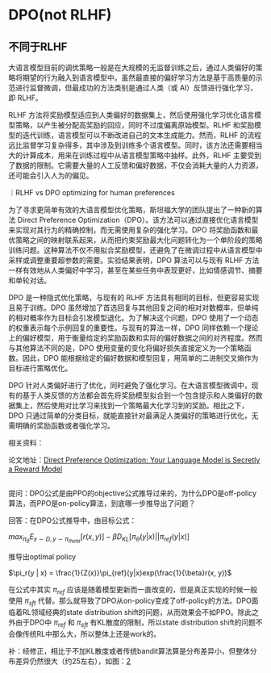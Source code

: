 

<!--
 * @version:
 * @Author:  StevenJokess（蔡舒起） https://github.com/StevenJokess
 * @Date: 2023-09-12 16:00:42
 * @LastEditors:  StevenJokess（蔡舒起） https://github.com/StevenJokess
 * @LastEditTime: 2023-09-12 16:05:38
 * @Description:
 * @Help me: make friends by a867907127@gmail.com and help me get some “foreign” things or service I need in life; 如有帮助，请资助，失业3年了。![支付宝收款码](https://github.com/StevenJokess/d2rl/blob/master/img/%E6%94%B6.jpg)
 * @TODO::
 * @Reference:
-->
# DPO(not RLHF)

## 不同于RLHF

大语言模型目前的调优策略一般是在大规模的无监督训练之后，通过人类偏好的策略将期望的行为融入到语言模型中。虽然最直接的偏好学习方法是基于高质量的示范进行监督微调，但最成功的方法类别是通过人类（或 AI）反馈进行强化学习，即 RLHF。

RLHF 方法将奖励模型适应到人类偏好的数据集上，然后使用强化学习优化语言模型策略，以产生被分配高奖励的回应，同时不过度偏离原始模型。RLHF 和奖励模型的迭代训练，语言模型可以不断改进自己的文本生成能力。然而，RLHF 的流程远比监督学习复杂得多，其中涉及到训练多个语言模型。同时，该方法还需要相当大的计算成本，用来在训练过程中从语言模型策略中抽样。此外，RLHF 主要受到了数据的限制。它需要大量的人工反馈和偏好数据，不仅会消耗大量的人力资源，还可能会引入人为的偏见。

 ｜RLHF vs DPO optimizing for human preferences

为了寻求更简单有效的大语言模型优化策略，斯坦福大学的团队提出了一种新的算法 Direct Preference Optimization（DPO）。该方法可以通过直接优化语言模型来实现对其行为的精确控制，而无需使用复杂的强化学习。DPO 将奖励函数和最优策略之间的映射联系起来，从而把约束奖励最大化问题转化为一个单阶段的策略训练问题。这种算法不仅不用拟合奖励模型，还避免了在微调过程中从语言模型中采样或调整重要超参数的需要。实验结果表明，DPO 算法可以与现有 RLHF 方法一样有效地从人类偏好中学习，甚至在某些任务中表现更好，比如情感调节、摘要和单轮对话。

DPO 是一种隐式优化策略，与现有的 RLHF 方法具有相同的目标，但更容易实现且易于训练。DPO 虽然增加了首选回复与其他回复之间的相对对数概率，但单纯的相对概率作为目标会引发模型退化。为了解决这个问题，DPO 使用了一个动态的权重表示每个示例回复的重要性。与现有的算法一样，DPO 同样依赖一个理论上的偏好模型，用于衡量给定的奖励函数和实际的偏好数据之间的对齐程度。然而与其他算法不同的是，DPO 使用变量的变化将偏好损失直接定义为一个策略函数。因此，DPO 能根据给定的偏好数据和模型回复，用简单的二进制交叉熵作为目标进行策略优化。

DPO 针对人类偏好进行了优化，同时避免了强化学习。在大语言模型微调中，现有的基于人类反馈的方法都会首先将奖励模型拟合到一个包含提示和人类偏好的数据集上，然后使用对比学习来找到一个策略最大化学习到的奖励。相比之下，DPO 只通过简单的分类目标，就能直接针对最满足人类偏好的策略进行优化，无需明确的奖励函数或者强化学习。

相关资料：

论文地址：[Direct Preference Optimization: Your Language Model is Secretly a Reward Model](https://arxiv.org/pdf/2305.18290.pdf)

##

提问：DPO公式是由PPO的objective公式推导过来的，为什么DPO是off-policy算法，而PPO是on-policy算法，到底哪一步推导出了问题？

回答：在DPO公式推导中，由目标公式：

$max_{\pi_\theta}E_{x \sim D, y \sim \pi_{theta}}[r(x, y)] - \beta D_{KL}[\pi_\theta(y|x) || \pi_{ref}(y|x)]$

推导出optimal policy

$\pi_r(y | x) = \frac{1}{Z(x)}\pi_{ref}(y|x)exp(\frac{1}{\beta}r(x, y))$

在公式中其实 $\pi_{ref}$ 应该是随着模型更新而一直改变的，但是真正实现的时候一般使用 $\pi_{sft}$ 代替。那么就导致了DPO从on-policy变成了off-policy的方法。DPO面临着RL领域经典的state distribution shift的问题，从而效果会不如PPO。除此之外由于DPO中 $\pi_{ref}$ 和 $\pi_{sft}$ 有KL散度的限制，所以state distribution shift的问题不会像传统RL中那么大，所以整体上还是work的。

补：经修正，相比于不加KL散度或者传统bandit算法算是分布差异小，但整体分布差异仍然很大（约25左右），如图：[2]


[1]: https://my.oschina.net/u/4209276/blog/10088196
[2]: https://zhuanlan.zhihu.com/p/685948009

